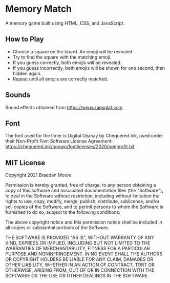 # Memory Match
A memory game built using HTML, CSS, and JavaScript.

## How to Play
- Choose a square on the board. An emoji will be revealed.
- Try to find the square with the matching emoji.
- If you guess correctly, both emojis will be revealed.
- If you guess incorrectly, both emojis will be shown for one second, then hidden again.
- Repeat until all emojis are correctly matched.

## Sounds
Sound effects obtained from https://www.zapsplat.com

## Font
The font used for the timer is Digital Dismay by Chequered Ink, used under their Non-Profit Font Software License Agreement: https://chequered.ink/nonwp/fontlicenses/2020/nonprofit.txt

## MIT License
Copyright 2021 Braeden Moore

Permission is hereby granted, free of charge, to any person obtaining a copy of this software and associated documentation files (the "Software"), to deal in the Software without restriction, including without limitation the rights to use, copy, modify, merge, publish, distribute, sublicense, and/or sell copies of the Software, and to permit persons to whom the Software is furnished to do so, subject to the following conditions:

The above copyright notice and this permission notice shall be included in all copies or substantial portions of the Software.

THE SOFTWARE IS PROVIDED "AS IS", WITHOUT WARRANTY OF ANY KIND, EXPRESS OR IMPLIED, INCLUDING BUT NOT LIMITED TO THE WARRANTIES OF MERCHANTABILITY, FITNESS FOR A PARTICULAR PURPOSE AND NONINFRINGEMENT. IN NO EVENT SHALL THE AUTHORS OR COPYRIGHT HOLDERS BE LIABLE FOR ANY CLAIM, DAMAGES OR OTHER LIABILITY, WHETHER IN AN ACTION OF CONTRACT, TORT OR OTHERWISE, ARISING FROM, OUT OF OR IN CONNECTION WITH THE SOFTWARE OR THE USE OR OTHER DEALINGS IN THE SOFTWARE.


